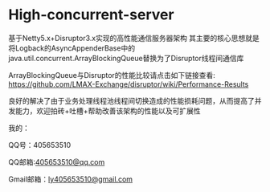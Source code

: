 High-concurrent-server
======================

基于Netty5.x+Disruptor3.x实现的高性能通信服务器架构
其主要的核心思想就是将Logback的AsyncAppenderBase中的java.util.concurrent.ArrayBlockingQueue替换为了Disruptor线程间通信库

ArrayBlockingQueue与Disruptor的性能比较请点击如下链接查看:
https://github.com/LMAX-Exchange/disruptor/wiki/Performance-Results

良好的解决了由于业务处理线程池线程间切换造成的性能损耗问题，从而提高了并发能力，欢迎拍砖+吐槽+帮助改善该架构的性能以及可扩展性

我的：

QQ号：405653510

QQ邮箱:405653510@qq.com

Gmail邮箱：ly405653510@gmail.com
